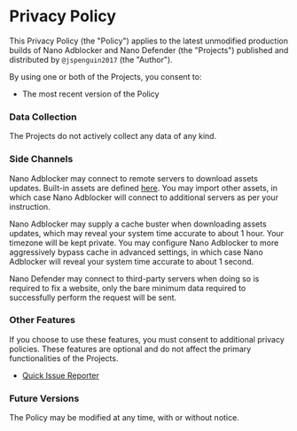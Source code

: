 # Privacy Policy

This Privacy Policy (the "Policy") applies to the latest unmodified production
builds of Nano Adblocker and Nano Defender (the "Projects") published and
distributed by `@jspenguin2017` (the "Author").

By using one or both of the Projects, you consent to:
- The most recent version of the Policy

### Data Collection

The Projects do not actively collect any data of any kind.

### Side Channels

Nano Adblocker may connect to remote servers to download assets updates.
Built-in assets are defined
[here](https://github.com/NanoAdblocker/NanoCore2/blob/master/src/assets.json).
You may import other assets, in which case Nano Adblocker will connect to
additional servers as per your instruction.

Nano Adblocker may supply a cache buster when downloading assets updates,
which may reveal your system time accurate to about 1 hour. Your timezone will
be kept private. You may configure Nano Adblocker to more aggressively bypass
cache in advanced settings, in which case Nano Adblocker will reveal your
system time accurate to about 1 second.

Nano Defender may connect to third-party servers when doing so is required to
fix a website, only the bare minimum data required to successfully perform the
request will be sent.

### Other Features

If you choose to use these features, you must consent to additional privacy
policies. These features are optional and do not affect the primary
functionalities of the Projects.

- [Quick Issue Reporter](https://github.com/jspenguin2017/uBlockProtector/blob/master/notes/issue-reporter.md)

### Future Versions

The Policy may be modified at any time, with or without notice.
